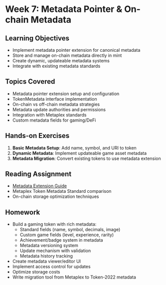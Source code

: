 # Week 7: Metadata Pointer & On-chain Metadata

## Learning Objectives

- Implement metadata pointer extension for canonical metadata
- Store and manage on-chain metadata directly in mint
- Create dynamic, updateable metadata systems
- Integrate with existing metadata standards

## Topics Covered

- Metadata pointer extension setup and configuration
- TokenMetadata interface implementation
- On-chain vs off-chain metadata strategies
- Metadata update authorities and permissions
- Integration with Metaplex standards
- Custom metadata fields for gaming/DeFi

## Hands-on Exercises

1. **Basic Metadata Setup**: Add name, symbol, and URI to token
2. **Dynamic Metadata**: Implement updateable game asset metadata
3. **Metadata Migration**: Convert existing tokens to use metadata extension

## Reading Assignment

- [Metadata Extension Guide](https://spl.solana.com/token-2022/extensions#metadata)
- Metaplex Token Metadata Standard comparison
- On-chain storage optimization techniques

## Homework

- Build a gaming token with rich metadata:
  - Standard fields (name, symbol, decimals, image)
  - Custom game fields (level, experience, rarity)
  - Achievement/badge system in metadata
  - Metadata versioning system
  - Update mechanism with validation
  - Metadata history tracking
- Create metadata viewer/editor UI
- Implement access control for updates
- Optimize storage costs
- Write migration tool from Metaplex to Token-2022 metadata
